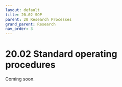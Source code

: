 ```yaml
---
layout: default
title: 20.02 SOP
parent: 20 Research Processes
grand_parent: Research
nav_order: 3
---
```


# 20.02 Standard operating procedures

Coming soon.

<!--
- Research data management, reproducibility (but check with the team befor publishing data - make sure confidential data is protected)
-->
